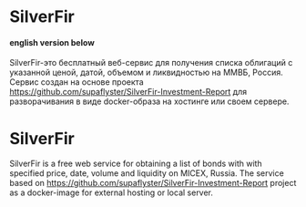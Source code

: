 # SilverFir

#### english version below

SilverFir-это бесплатный веб-сервис для получения списка облигаций с указанной ценой, датой, объемом и ликвидностью на ММВБ, Россия.
Сервис создан на основе проекта https://github.com/supaflyster/SilverFir-Investment-Report для разворачивания в виде docker-образа на хостинге или своем сервере.


# SilverFir
SilverFir is a free web service for obtaining a list of bonds with with specified price, date, volume and liquidity on MICEX, Russia.
The service based on https://github.com/supaflyster/SilverFir-Investment-Report project as a docker-image for external hosting or local server.
